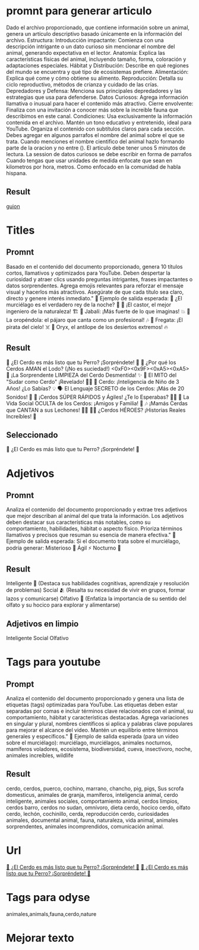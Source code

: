 # promnt para generar articulo
Dado el archivo proporcionado, que contiene información sobre un animal, genera un artículo descriptivo basado únicamente en la información del archivo.
Estructura:
Introducción impactante: Comienza con una descripción intrigante o un dato curioso sin mencionar el nombre del animal, generando expectativa en el lector.
Anatomía: Explica las características físicas del animal, incluyendo tamaño, forma, coloración y adaptaciones especiales.
Hábitat y Distribución: Describe en qué regiones del mundo se encuentra y qué tipo de ecosistemas prefiere.
Alimentación: Explica qué come y cómo obtiene su alimento.
Reproducción: Detalla su ciclo reproductivo, métodos de crianza y cuidado de las crías.
Depredadores y Defensa: Menciona sus principales depredadores y las estrategias que usa para defenderse.
Datos Curiosos: Agrega información llamativa o inusual para hacer el contenido más atractivo.
Cierre envolvente: Finaliza con una invitación a conocer más sobre la increible fauna que describimos en este canal.
Condiciones:
Usa exclusivamente la información contenida en el archivo.
Mantén un tono educativo y entretenido, ideal para YouTube.
Organiza el contenido con subtítulos claros para cada sección.
Debes agregar en algunos parrafos el nombre del animal sobre el que se trata.
Cuando menciones el nombre cientifico del animal hazlo formando parte de la oracion y no entre ().
El articulo debe tener unos 5 minutos de lectura.
La session de datos curiosos se debe escribir en forma de parrafos
Cuando tengas que usar unidades de medida enfocate que sean en kilometros por hora, metros. Como enfocado en la comunidad de habla hispana.
## Result
[guion](guion.md)

# Titles
## Promnt
Basado en el contenido del documento proporcionado, genera 10 títulos cortos, llamativos y optimizados para YouTube. Deben despertar la curiosidad y atraer clics usando preguntas intrigantes, frases impactantes o datos sorprendentes. Agrega emojis relevantes para reforzar el mensaje visual y hacerlos más atractivos. Asegúrate de que cada título sea claro, directo y genere interés inmediato."
📌 Ejemplo de salida esperada:
🦇 ¿El murciélago es el verdadero rey de la noche? 🌙
🦫 ¡El castor, el mejor ingeniero de la naturaleza! 🏗️
🐗 Jabalí: ¡Más fuerte de lo que imaginas! 💥
🦜 La oropéndola: el pájaro que canta como un profesional! 🎶
🦅 Fregata: ¡El pirata del cielo! ☠️
🦌 Oryx, el antílope de los desiertos extremos! 🔥
## Result
🐷 ¿El Cerdo es más listo que tu Perro? ¡Sorpréndete! 🤯
🤔 ¿Por qué los Cerdos AMAN el Lodo? (¡No es suciedad!) <0xF0><0x9F><0xA5><0xA5>
🧼 ¡La Sorprendente LIMPIEZA del Cerdo Desmentida! ✨
🥵 El MITO del "Sudar como Cerdo" ¡Revelado! 🚫💧
🧠 Cerdo: ¡Inteligencia de Niño de 3 Años! ¿Lo Sabías? 💡
🗣️ El Lenguaje SECRETO de los Cerdos: ¡Más de 20 Sonidos! 🐽
💨 ¡Cerdos SÚPER RÁPIDOS y Ágiles! ¿Te lo Esperabas? 🏃‍♂️
💖 La Vida Social OCULTA de los Cerdos: ¡Amigos y Familia! 🥰
🎶 ¡Mamás Cerdas que CANTAN a sus Lechones! 🎵💕
🦸‍♂️ ¿Cerdos HÉROES? ¡Historias Reales Increíbles! 💪 
## Seleccionado
🐷 ¿El Cerdo es más listo que tu Perro? ¡Sorpréndete! 🤯

# Adjetivos
## Promnt
Analiza el contenido del documento proporcionado y extrae tres adjetivos que mejor describan al animal del que trata la información. Los adjetivos deben destacar sus características más notables, como su comportamiento, habilidades, hábitat o aspecto físico. Prioriza términos llamativos y precisos que resuman su esencia de manera efectiva."
📌 Ejemplo de salida esperada:
Si el documento trata sobre el murciélago, podría generar:
Misterioso 🦇
Ágil ⚡
Nocturno 🌙
## Result
Inteligente 🧠 (Destaca sus habilidades cognitivas, aprendizaje y resolución de problemas)
Social 🫂 (Resalta su necesidad de vivir en grupos, formar lazos y comunicarse)
Olfativo 🐽 (Enfatiza la importancia de su sentido del olfato y su hocico para explorar y alimentarse)
## Adjetivos en limpio
Inteligente
Social
Olfativo

# Tags para youtube
## Prompt
Analiza el contenido del documento proporcionado y genera una lista de etiquetas (tags) optimizadas para YouTube. Las etiquetas deben estar separadas por comas e incluir términos clave relacionados con el animal, su comportamiento, hábitat y características destacadas. Agrega variaciones en singular y plural, nombres científicos si aplica y palabras clave populares para mejorar el alcance del video. Mantén un equilibrio entre términos generales y específicos."
📌 Ejemplo de salida esperada (para un video sobre el murciélago):
murciélago, murciélagos, animales nocturnos, mamíferos voladores, ecosistema, biodiversidad, cueva, insectívoro, noche, animales increíbles, wildlife
## Result
cerdo, cerdos, puerco, cochino, marrano, chancho, pig, pigs, Sus scrofa domesticus, animales de granja, mamíferos, inteligencia animal, cerdo inteligente, animales sociales, comportamiento animal, cerdos limpios, cerdos barro, cerdos no sudan, omnívoro, dieta cerdo, hocico cerdo, olfato cerdo, lechón, cochinillo, cerda, reproducción cerdo, curiosidades animales, documental animal, fauna, naturaleza, vida animal, animales sorprendentes, animales incomprendidos, comunicación animal.

# Url
[🐷 ¿El Cerdo es más listo que tu Perro? ¡Sorpréndete! 🤯](https://youtu.be/R0XLLGzmHGk)
[🐷 ¿El Cerdo es más listo que tu Perro? ¡Sorpréndete! 🤯](https://odysee.com/cerdo_720p:e824bce6dcff90b333869b03d8597866ba306b57)

# Tags para odyse
animales,animals,fauna,cerdo,nature

# Mejorar texto